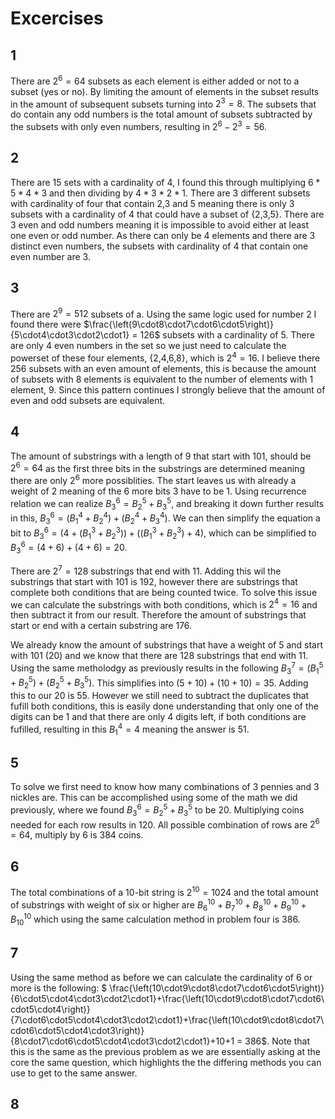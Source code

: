 # Excercises

## 1 
There are $2^6 = 64$ subsets as each element is either added or not to a subset (yes or no). By limiting the amount of elements in the subset results in the amount of subsequent subsets turning into $2^3 = 8$. The subsets that do contain any odd numbers is the total amount of subsets subtracted by the subsets with only even numbers, resulting in $2^6 - 2^3= 56$. 

## 2
There are 15 sets with a cardinality of 4, I found this through multiplying $6*5*4*3$ and then dividing by $4*3*2*1$. There are 3 different subsets with cardinality of four that contain 2,3 and 5 meaning there is only 3 subsets with a cardinality of 4 that could have a subset of {2,3,5}. There are 3 even and odd numbers meaning it is impossible to avoid either at least one even or odd number. As there can only be 4 elements and there are 3 distinct even numbers, the subsets with cardinality of 4 that contain one even number are 3.

## 3
There are $2^9 = 512$ subsets of a. Using the same logic used for number 2 I found there were $\frac{\left(9\cdot8\cdot7\cdot6\cdot5\right)}{5\cdot4\cdot3\cdot2\cdot1} = 126$ subsets with a cardinality of 5. There are only 4 even numbers in the set so we just need to calculate the powerset of these four elements, {2,4,6,8}, which is $2^4 = 16$. I believe there 256 subsets with an even amount of elements, this is because the amount of subsets with 8 elements is equivalent to the number of elements with 1 element, 9. Since this pattern continues I strongly believe that the amount of even and odd subsets are equivalent.  

## 4
The amount of substrings with a length of 9 that start with 101, should be $2^6 = 64$ as the first three bits in the substrings are determined meaning there are only $2^6$ more possiblities. The start leaves us with already a weight of 2 meaning of the 6 more bits 3 have to be 1. Using recurrence relation we can realize $B^6_3 = B^5_2 + B^5_3$, and breaking it down further results in this, $B^6_3 = (B^4_1+B^4_2) + (B^4_2+B^4_3)$. We can then simplify the equation a bit to $B^6_3 = (4+(B^3_1+B^3_2)) + ((B^3_1+B^3_2)+4)$, which can be simplified to $B^6_3 = (4+6) + (4+6)= 20$.

There are $2^7 = 128$ substrings that end with 11. Adding this wil the substrings that start with 101 is 192, however there are substrings that complete both conditions that are being counted twice. To solve this issue we can calculate the substrings with both conditions, which is $2^4 = 16$ and then subtract it from our result. Therefore the amount of substrings that start or end with a certain substring are 176.

We already know the amount of substrings that have a weight of 5 and start with 101 (20) and we know that there are 128 substrings that end with 11. Using the same metholodgy as previously results in the following $B^7_3 = (B^5_1+B^5_2) + (B^5_2+B^5_3)$. This simplifies into $(5+10) + (10+ 10)=35$. Adding this to our 20 is 55. However we still need to subtract the duplicates that fufill both conditions, this is easily done understanding that only one of the digits can be 1 and that there are only 4 digits left, if both conditions are fufilled, resulting in this $B^4_1 = 4$ meaning the answer is 51.

## 5
To solve we first need to know how many combinations of 3 pennies and 3 nickles are. This can be accomplished using some of the math we did previously, where we found $B^6_3 = B^5_2+B^5_3$ to be 20. Multiplying coins needed for each row results in 120.
All possible combination of rows are $2^6 = 64$, multiply by 6 is 384 coins.

## 6
The total combinations of a 10-bit string is $2^10 = 1024$ and the total amount of substrings with weight of six or higher are $B^{10}_{6} + B^{10}_{7} + B^{10}_{8} + B^{10}_{9} + B^{10}_{10}$ which using the same calculation method in problem four is 386.

## 7
Using the same method as before we can calculate the cardinality of 6 or more is the following: $ \frac{\left(10\cdot9\cdot8\cdot7\cdot6\cdot5\right)}{6\cdot5\cdot4\cdot3\cdot2\cdot1}+\frac{\left(10\cdot9\cdot8\cdot7\cdot6\cdot5\cdot4\right)}{7\cdot6\cdot5\cdot4\cdot3\cdot2\cdot1}+\frac{\left(10\cdot9\cdot8\cdot7\cdot6\cdot5\cdot4\cdot3\right)}{8\cdot7\cdot6\cdot5\cdot4\cdot3\cdot2\cdot1}+10+1 = 386$. Note that this is the same as the previous problem as we are essentially asking at the core the same question, which highlights the  the differing methods you can use to get to the same answer.

## 8
